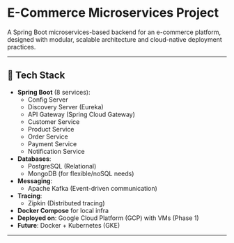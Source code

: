 # E-Commerce Microservices Project

A Spring Boot microservices-based backend for an e-commerce platform, designed with modular, scalable architecture and cloud-native deployment practices.

---

## 🚀 Tech Stack

- **Spring Boot** (8 services):
  - Config Server
  - Discovery Server (Eureka)
  - API Gateway (Spring Cloud Gateway)
  - Customer Service
  - Product Service
  - Order Service
  - Payment Service
  - Notification Service
- **Databases**:
  - PostgreSQL (Relational)
  - MongoDB (for flexible/noSQL needs)
- **Messaging**:
  - Apache Kafka (Event-driven communication)
- **Tracing**:
  - Zipkin (Distributed tracing)
- **Docker Compose** for local infra
- **Deployed on**: Google Cloud Platform (GCP) with VMs (Phase 1)
- **Future**: Docker + Kubernetes (GKE)

---

